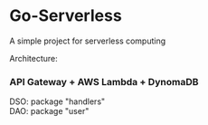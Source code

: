 # Go-Serverless
A simple project for serverless computing

Architecture:
### API Gateway + AWS Lambda + DynomaDB

DSO: package  "handlers"  
DAO: package "user"